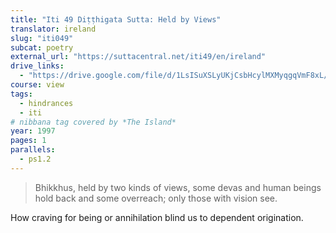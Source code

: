 ```yaml
---
title: "Iti 49 Diṭṭhigata Sutta: Held by Views"
translator: ireland
slug: "iti049"
subcat: poetry
external_url: "https://suttacentral.net/iti49/en/ireland"
drive_links:
  - "https://drive.google.com/file/d/1LsISuXSLyUKjCsbHcylMXMyqgqVmF8xL/view?usp=drivesdk"
course: view
tags:
  - hindrances
  - iti
# nibbana tag covered by *The Island*
year: 1997
pages: 1
parallels:
  - ps1.2
---
```


> Bhikkhus, held by two kinds of views, some devas and
human beings hold back and some overreach; only those with vision see.

How craving for being or annihilation blind us to dependent origination.
